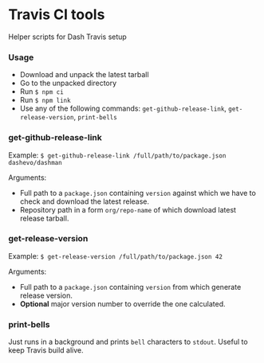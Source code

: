 # Travis CI tools

Helper scripts for Dash Travis setup

### Usage

- Download and unpack the latest tarball
- Go to the unpacked directory
- Run `$ npm ci`
- Run `$ npm link`
- Use any of the following commands: `get-github-release-link`, `get-release-version`, `print-bells`

### get-github-release-link

Example: `$ get-github-release-link /full/path/to/package.json dashevo/dashman`

Arguments:

- Full path to a `package.json` containing `version` against which we have to check and download the latest release.
- Repository path in a form `org/repo-name` of which download latest release tarball.  

### get-release-version

Example: `$ get-release-version /full/path/to/package.json 42`

Arguments:

- Full path to a `package.json` containing `version` from which generate release version.
- **Optional** major version number to override the one calculated.

### print-bells

Just runs in a background and prints `bell` characters to `stdout`. Useful to keep Travis build alive.
